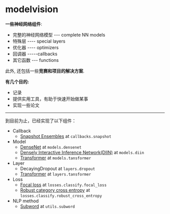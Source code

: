 # modelvision

**一些神经网络组件**:

- 完整的神经网络模型 --- complete NN models
- 特殊层 ----  special layers
- 优化器 ----  optimizers
- 回调器 -----callbacks 
- 其它函数 --- functions

此外, 还包括一些**竞赛和项目的解决方案**.

**有几个目的:**

- 记录
- 提供实用工具，有助于快速开始做某事
- 实现一些论文

---

到目前为止，已经实现了以下组件：

- Callback
    - [Snapshot Ensembles](https://arxiv.org/abs/1704.00109) at `callbacks.snapshot`
- Model
    - [DenseNet](https://arxiv.org/abs/1608.06993) at `models.densenet`
    - [Densely Interactive Inference Network(DIIN)](https://openreview.net/forum?id=r1dHXnH6-&noteId=r1dHXnH6-) at `models.diin`
    - [Transformer](https://arxiv.org/abs/1706.03762) at `models.tansformer`
- Layer
    - DecayingDropout at `layers.dropout`
    - [Transformer](https://arxiv.org/abs/1706.03762) at `layers.tansformer`
- Loss
    - [Focal loss](https://arxiv.org/abs/1708.02002) at `losses.classify.focal_loss`
    - [Robust category cross entropy](https://kexue.fm/archives/4493) at `losses.classify.robust_cross_entropy`
- NLP method
    - [Subword](http://arxiv.org/abs/1508.07909) at `utils.subword`